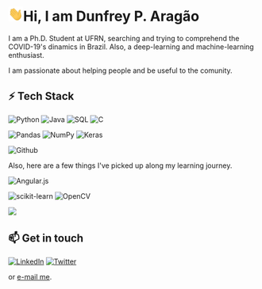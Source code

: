 # <img src="https://raw.githubusercontent.com/ABSphreak/ABSphreak/master/gifs/Hi.gif" width="30px">Hi, I am Dunfrey P. Aragão

I am a Ph.D. Student at UFRN, searching and trying to comprehend the COVID-19's dinamics in Brazil. Also, a deep-learning and machine-learning enthusiast. 

I am passionate about helping people and be useful to the comunity.

## ⚡ Tech Stack


![Python](https://img.shields.io/badge/python-3670A0?style=for-the-badge&logo=python&logoColor=ffdd54) ![Java](https://img.shields.io/badge/Java-ED8B00?style=for-the-badge&logo=java&logoColor=white) ![SQL](https://img.shields.io/badge/-SQL-000?style=for-the-badge&logo=MySQL&logoColor=4479A1) ![C](https://img.shields.io/badge/c-%2300599C.svg?style=for-the-badge&logo=c&logoColor=white)

![Pandas](https://img.shields.io/badge/pandas-%23150458.svg?style=for-the-badge&logo=pandas&logoColor=white) ![NumPy](https://img.shields.io/badge/numpy-%23013243.svg?style=for-the-badge&logo=numpy&logoColor=white) ![Keras](https://img.shields.io/badge/Keras-%23D00000.svg?style=for-the-badge&logo=Keras&logoColor=white) 
  
![Github](https://img.shields.io/badge/github%20-%23121011.svg?&style=for-the-badge&logo=github&logoColor=white) 


Also, here are a few things I've picked up along my learning journey.

![Angular.js](https://img.shields.io/badge/angular.js-%23E23237.svg?style=for-the-badge&logo=angularjs&logoColor=white)

![scikit-learn](https://img.shields.io/badge/scikit--learn-%23F7931E.svg?style=for-the-badge&logo=scikit-learn&logoColor=white) ![OpenCV](https://img.shields.io/badge/opencv-%23white.svg?style=for-the-badge&logo=opencv&logoColor=white)

![](https://img.shields.io/badge/-Arduino-00979D?style=for-the-badge&logo=Arduino&logoColor=white)

## 📫 Get in touch
[![LinkedIn](https://img.shields.io/badge/LinkedIn-0077B5?style=for-the-badge&logo=linkedin&logoColor=white)](https://in.linkedin.com/in/dunfrey)  [![Twitter](https://img.shields.io/badge/Twitter-1DA1F2?style=for-the-badge&logo=twitter&logoColor=white)](https://twitter.com/dunfrey)


 or [e-mail me](mailto:dunfrey@gmail.com).
